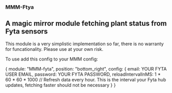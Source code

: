 ### MMM-Ftya 

## A magic mirror module fetching plant status from Fyta sensors

This module is a very simplistic implementation so far, there is no warranty for funcationality. Please use at your own risk. 

To use add this config to your MMM config:

{
		module: "MMM-fyta",
		position: "bottom_right",
		config: {
			email: YOUR FYTA USER EMAIL,
			password: YOUR FYTA PASSWORD,
			reloadIntervalInMS: 1 * 60 * 60 * 1000 // Refresh data every hour. This is the interval your Fyta hub updates, fetching faster should not be necessary
		}
}


